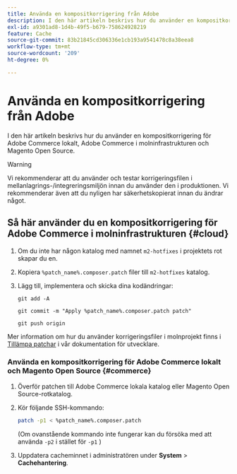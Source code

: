 ```yaml
---
title: Använda en kompositkorrigering från Adobe
description: I den här artikeln beskrivs hur du använder en kompositkorrigering för Adobe Commerce lokalt, Adobe Commerce i molninfrastrukturen och Magento Open Source.
exl-id: a9301ad8-1d4b-49f5-b679-758624928219
feature: Cache
source-git-commit: 83b21845cd306336e1cb193a9541478c8a38eea8
workflow-type: tm+mt
source-wordcount: '209'
ht-degree: 0%

---
```


# Använda en kompositkorrigering från Adobe

I den här artikeln beskrivs hur du använder en kompositkorrigering för Adobe Commerce lokalt, Adobe Commerce i molninfrastrukturen och Magento Open Source.

>[!WARNING]
>
>Vi rekommenderar att du använder och testar korrigeringsfilen i mellanlagrings-/integreringsmiljön innan du använder den i produktionen. Vi rekommenderar även att du nyligen har säkerhetskopierat innan du ändrar något.

## Så här använder du en kompositkorrigering för Adobe Commerce i molninfrastrukturen {#cloud}

1. Om du inte har någon katalog med namnet `m2-hotfixes` i projektets rot skapar du en.
1. Kopiera `%patch_name%.composer.patch` filer till `m2-hotfixes` katalog.
1. Lägg till, implementera och skicka dina kodändringar:

   ```git
   git add -A
   ```

   ```git
   git commit -m "Apply %patch_name%.composer.patch patch"
   ```

   ```git
   git push origin
   ```

Mer information om hur du använder korrigeringsfiler i molnprojekt finns i [Tillämpa patchar](https://devdocs.magento.com/cloud/project/project-patch.html) i vår dokumentation för utvecklare.

### Använda en kompositkorrigering för Adobe Commerce lokalt och Magento Open Source {#commerce}

1. Överför patchen till Adobe Commerce lokala katalog eller Magento Open Source-rotkatalog.
1. Kör följande SSH-kommando:

   ```bash
   patch -p1 < %patch_name%.composer.patch
   ```

   (Om ovanstående kommando inte fungerar kan du försöka med att använda `-p2` i stället för `-p1` )

1. Uppdatera cacheminnet i administratören under **System** > **Cachehantering**.
